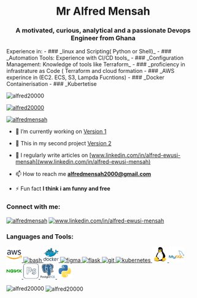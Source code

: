 <h1 align="center">Mr Alfred Mensah</h1>
<h3 align="center">A motivated, curious, analytical and a passionate Devops Engineer from Ghana </h3>
Experience in:
- ### _linux and Scripting( Python or Shell)_
- ### _Automation Tools: Experience with CI/CD tools_
- ### _Configuration Management: Knowledge of tools like Terraform_
- ### _proficiency in infrastrature as  Code ( Terraform and cloud formation
- ### _AWS experince in (EC2. ECS, S3, Lampda Fucntions)
- ### _Docker Containerisation
- ### _Kubertetise

<p align="left"> <img src="https://komarev.com/ghpvc/?username=alfred20000&label=Profile%20views&color=0e75b6&style=flat" alt="alfred20000" /> </p>

<p align="left"> <a href="https://github.com/ryo-ma/github-profile-trophy"><img src="https://github-profile-trophy.vercel.app/?username=alfred20000" alt="alfred20000" /></a> </p>

<p align="left"> <a href="https://twitter.com/alfredmensah" target="blank"><img src="https://img.shields.io/twitter/follow/alfredmensah?logo=twitter&style=for-the-badge" alt="alfredmensah" /></a> </p>

- 🔭 I’m currently working on [Version 1](https://github.com/ALFRED20000/version1.git)

- 👯 This in my second project [Version 2](https://github.com/ALFRED20000/aws_version2.git)

- 📝 I regularly write articles on [www.linkedin.com/in/alfred-ewusi-mensah](www.linkedin.com/in/alfred-ewusi-mensah)

- 📫 How to reach me **alfredmensah2000@gmail.com**

- ⚡ Fun fact **I think i am funny and free**

<h3 align="left">Connect with me:</h3>
<p align="left">
<a href="https://twitter.com/alfredmensah" target="blank"><img align="center" src="https://raw.githubusercontent.com/rahuldkjain/github-profile-readme-generator/master/src/images/icons/Social/twitter.svg" alt="alfredmensah" height="30" width="40" /></a>
<a href="https://linkedin.com/in/www.linkedin.com/in/alfred-ewusi-mensah" target="blank"><img align="center" src="https://raw.githubusercontent.com/rahuldkjain/github-profile-readme-generator/master/src/images/icons/Social/linked-in-alt.svg" alt="www.linkedin.com/in/alfred-ewusi-mensah" height="30" width="40" /></a>
</p>

<h3 align="left">Languages and Tools:</h3>
<p align="left"> <a href="https://aws.amazon.com" target="_blank" rel="noreferrer"> <img src="https://raw.githubusercontent.com/devicons/devicon/master/icons/amazonwebservices/amazonwebservices-original-wordmark.svg" alt="aws" width="40" height="40"/> </a> <a href="https://www.gnu.org/software/bash/" target="_blank" rel="noreferrer"> <img src="https://www.vectorlogo.zone/logos/gnu_bash/gnu_bash-icon.svg" alt="bash" width="40" height="40"/> </a> <a href="https://www.docker.com/" target="_blank" rel="noreferrer"> <img src="https://raw.githubusercontent.com/devicons/devicon/master/icons/docker/docker-original-wordmark.svg" alt="docker" width="40" height="40"/> </a> <a href="https://www.figma.com/" target="_blank" rel="noreferrer"> <img src="https://www.vectorlogo.zone/logos/figma/figma-icon.svg" alt="figma" width="40" height="40"/> </a> <a href="https://flask.palletsprojects.com/" target="_blank" rel="noreferrer"> <img src="https://www.vectorlogo.zone/logos/pocoo_flask/pocoo_flask-icon.svg" alt="flask" width="40" height="40"/> </a> <a href="https://git-scm.com/" target="_blank" rel="noreferrer"> <img src="https://www.vectorlogo.zone/logos/git-scm/git-scm-icon.svg" alt="git" width="40" height="40"/> </a> <a href="https://kubernetes.io" target="_blank" rel="noreferrer"> <img src="https://www.vectorlogo.zone/logos/kubernetes/kubernetes-icon.svg" alt="kubernetes" width="40" height="40"/> </a> <a href="https://www.linux.org/" target="_blank" rel="noreferrer"> <img src="https://raw.githubusercontent.com/devicons/devicon/master/icons/linux/linux-original.svg" alt="linux" width="40" height="40"/> </a> <a href="https://www.mysql.com/" target="_blank" rel="noreferrer"> <img src="https://raw.githubusercontent.com/devicons/devicon/master/icons/mysql/mysql-original-wordmark.svg" alt="mysql" width="40" height="40"/> </a> <a href="https://www.nginx.com" target="_blank" rel="noreferrer"> <img src="https://raw.githubusercontent.com/devicons/devicon/master/icons/nginx/nginx-original.svg" alt="nginx" width="40" height="40"/> </a> <a href="https://www.photoshop.com/en" target="_blank" rel="noreferrer"> <img src="https://raw.githubusercontent.com/devicons/devicon/master/icons/photoshop/photoshop-line.svg" alt="photoshop" width="40" height="40"/> </a> <a href="https://www.postgresql.org" target="_blank" rel="noreferrer"> <img src="https://raw.githubusercontent.com/devicons/devicon/master/icons/postgresql/postgresql-original-wordmark.svg" alt="postgresql" width="40" height="40"/> </a> <a href="https://www.python.org" target="_blank" rel="noreferrer"> <img src="https://raw.githubusercontent.com/devicons/devicon/master/icons/python/python-original.svg" alt="python" width="40" height="40"/> </a> </p>

<p><img align="left" src="https://github-readme-stats.vercel.app/api/top-langs?username=alfred20000&show_icons=true&locale=en&layout=compact" alt="alfred20000" /></p>

<p>&nbsp;<img align="center" src="https://github-readme-stats.vercel.app/api?username=alfred20000&show_icons=true&locale=en" alt="alfred20000" /></p>

